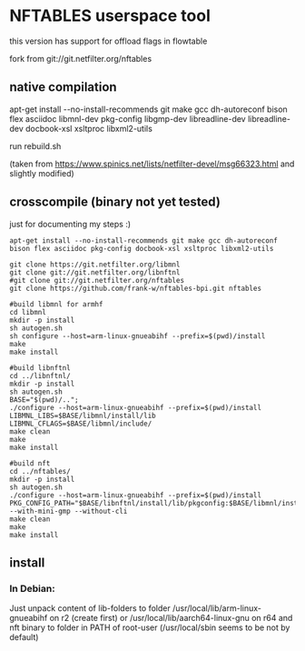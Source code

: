 # NFTABLES userspace tool

this version has support for offload flags in flowtable

fork from git://git.netfilter.org/nftables

## native compilation

apt-get install --no-install-recommends git make gcc dh-autoreconf bison flex asciidoc libmnl-dev pkg-config libgmp-dev libreadline-dev libreadline-dev docbook-xsl xsltproc libxml2-utils

run rebuild.sh

(taken from https://www.spinics.net/lists/netfilter-devel/msg66323.html and slightly modified)

## crosscompile (binary not yet tested)

just for documenting my steps :)

```
apt-get install --no-install-recommends git make gcc dh-autoreconf bison flex asciidoc pkg-config docbook-xsl xsltproc libxml2-utils

git clone https://git.netfilter.org/libmnl
git clone git://git.netfilter.org/libnftnl
#git clone git://git.netfilter.org/nftables
git clone https://github.com/frank-w/nftables-bpi.git nftables

#build libmnl for armhf
cd libmnl
mkdir -p install
sh autogen.sh
sh configure --host=arm-linux-gnueabihf --prefix=$(pwd)/install
make
make install

#build libnftnl
cd ../libnftnl/
mkdir -p install
sh autogen.sh
BASE="$(pwd)/..";
./configure --host=arm-linux-gnueabihf --prefix=$(pwd)/install LIBMNL_LIBS=$BASE/libmnl/install/lib LIBMNL_CFLAGS=$BASE/libmnl/include/
make clean
make
make install

#build nft
cd ../nftables/
mkdir -p install
sh autogen.sh
./configure --host=arm-linux-gnueabihf --prefix=$(pwd)/install PKG_CONFIG_PATH="$BASE/libnftnl/install/lib/pkgconfig:$BASE/libmnl/install/lib/pkgconfig" --with-mini-gmp --without-cli
make clean
make
make install
```

## install
### In Debian:

Just unpack content of lib-folders to folder
/usr/local/lib/arm-linux-gnueabihf on r2 (create first) or
/usr/local/lib/aarch64-linux-gnu on r64 and 
nft binary to folder in PATH of root-user (/usr/local/sbin seems to be not by default)
